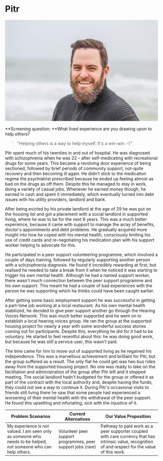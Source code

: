 # Pitr

![](<../../../.gitbook/assets/image (12).png>)

**Screening question: **What lived experience are you drawing upon to help others?

> "Helping others is a way to help myself. It's a win-win :-)"

Pitr spent much of his twenties in and out of hospital. He was diagnosed with schizophrenia when he was 22 – after self-medicating with recreational drugs for some years. This became a revolving door experience of being sectioned, followed by brief periods of community support, not-quite recovery and then becoming ill again. He didn't stick to the medication regime the psychiatrist prescribed because he ended up feeling almost as bad on the drugs as off them. Despite this he managed to stay in work, doing a variety of casual jobs. Whenever he earned money though, he earned in cash and spent it immediately, which eventually turned into debt issues with his utility providers, landlord and bank.&#x20;

After being evicted by his private landlord at the age of 29 he was put on the housing list and got a placement with a social landlord in supported living, where he was to be for the next 6 years. This was a much better experience, because it came with support to manage the array of benefits, doctor's appointments and debt problems. He gradually acquired more insight into how he coped with his mental health, consciously limiting his use of credit cards and re-negotiating his medication plan with his support worker helping to advocate for this.

He participated in a peer support volunteering programme, which involved a couple of days training, followed by regularly supporting another person with a schizophrenia diagnosis. He found it incredibly rewarding at first, but realised he needed to take a break from it when he noticed it was starting to trigger his own mental health. Although he had a named support worker, there wasn't much connection between the peer support programme and his own support. This meant he had a couple of bad experiences with the person he was supporting which he thinks could have been caught earlier.&#x20;

After getting some basic employment support he was successful in getting a part-time job working at a local restaurant. As his own mental health stabilized, he decided to give peer support another go through the Hearing Voices Network. This was much better supported and he went on to establish a local hearing voices group. He ran the group at the supported housing project for nearly a year with some wonderful success stories coming out for participants. Despite this, everything he did for it had to be voluntary. He started to feel resentful about this: he was doing good work, but because he was still a service user, this wasn't paid.&#x20;

The time came for him to move out of supported living as he regained his independence. This was a marvellous achievement and brilliant for Pitr, but the group suffered as a result. The only flat he could get was two bus rides away from the supported housing project. No one was ready to take on the facilitation and administration of the group after Pitr left and it stopped meeting. The social landlord hadn't budgeted for the group or offered it as part of the contract with the local authority and, despite having the funds, they could not see a way to continue it. During Pitr's occasional visits to friends still living there he saw that some people had experienced a worsening of their mental health with the withdrawal of the peer support. He found this upsetting and infuriating, sick with the injustice of it.



| **Problem Scenarios**                                                                                           | **Current Alternatives**                                    | **Our Value Proposition**                                                                                                                            |
| --------------------------------------------------------------------------------------------------------------- | ----------------------------------------------------------- | ---------------------------------------------------------------------------------------------------------------------------------------------------- |
| My experience is not valued. I am seen only as someone who needs to be helped, not someone who can help others. | Volunteer peer support programmes, peer support jobs (rare) | Pathway to paid work as a peer supporter coupled with care currency that has intrinsic value, recognition of and respect for the value of this work. |
